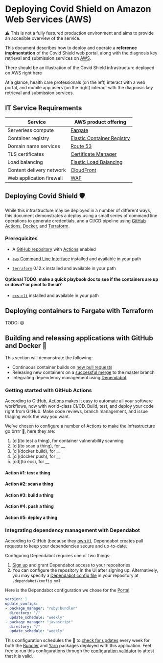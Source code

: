 # Deploying Covid Shield on Amazon Web Services (AWS)

:warning: This is not a fully featured production environment and aims to provide an accesible overview of the service.

This document describes how to deploy and operate a **reference implmentation** of the Covid Shield web portal, along with the diagnosis key retrieval and submission services on [AWS](https://aws.amazon.com/).

There should be an illustration of the Covid Shield infrastructure deployed on AWS right here

At a glance, health care professionals (on the left) interact with a web portal, and mobile app users (on the right) interact with the diagnosis key retrieval and submission services.

## IT Service Requirements

| Service | AWS product offering |
|---------|---------|
| Serverless compute | [Fargate](https://aws.amazon.com/fargate/) |
| Container registry | [Elastic Container Registry](https://aws.amazon.com/ecr/) |
| Domain name services | [Route 53](https://aws.amazon.com/route53/) |
| TLS certificates | [Certificate Manager](https://aws.amazon.com/certificate-manager/) |
| Load balancing | [Elastic Load Balancing](https://aws.amazon.com/elasticloadbalancing/) |
| Content delivery network | [CloudFront](https://aws.amazon.com/cloudfront/) |
| Web application firewall | [WAF](https://aws.amazon.com/waf/) |

## Deploying Covid Shield :shield:

While this infrastructure may be deployed in a number of different ways, this document demonstrates a deploy using a small series of command line operations to generate credentials, and a CI/CD pipeline using [GitHub Actions](https://github.com/features/actions), [Docker](https://www.docker.com/why-docker), and [Terraform](https://www.terraform.io/).

### Prerequisites

- A [GitHub repository](https://help.github.com/en/github/getting-started-with-github/create-a-repo) with [Actions](https://github.com/features/actions) enabled

- [`aws` Command Line Interface](https://aws.amazon.com/cli/) installed and available in your path

- [`terraform`](https://www.terraform.io/downloads.html) 0.12.x installed and available in your path

#### Optional TODO: make a quick playbook doc to see if the containers are up or down? or pivot to the ui?

- [`ecs-cli`](https://docs.aws.amazon.com/AmazonECS/latest/developerguide/ECS_CLI.html) installed and available in your path

## Deploying containers to Fargate with Terraform

TODO: :smile:

## Building and releasing applications with GitHub and Docker :whale:

This section will demonstrate the following:

- Continuous container builds on [new pull requests](https://help.github.com/en/github/collaborating-with-issues-and-pull-requests/about-pull-requests)
- Releasing new containers on a [successful merge](https://help.github.com/en/github/collaborating-with-issues-and-pull-requests/merging-a-pull-request) to the master branch
- Integrating dependency management using [Dependabot](https://dependabot.com/)

### Getting started with GitHub Actions

According to GitHub, [Actions](https://github.com/features/actions) makes it easy to automate all your software workflows, now with world-class CI/CD. Build, test, and deploy your code right from GitHub. Make code reviews, branch management, and issue triaging work the way you want.

We've chosen to configure a number of Actions to make the infrastructure go brrrr :robot:, here they are:

1. [ci](to test a thing), for container vulnerability scanning
2. [ci](to scan a thing), for __
3. [ci](docker build), for __
4. [ci](docker push), for __
5. [cd](to ecs), for __

#### Action #1: test a thing

#### Action #2: scan a thing

#### Action #3: build a thing

#### Action #4: push a thing

#### Action #5: deploy a thing

### Integrating dependency management with Dependabot

According to GitHub (because they [own it](https://dependabot.com/blog/hello-github/)), Dependabot creates pull requests to keep your dependencies secure and up-to-date.

Configuring Dependabot requires one or two things:

1. [Sign up](https://app.dependabot.com/auth/sign-up) and grant Dependabot access to your repositories
2. You can configure the repository in the UI after signing up. Alternatively, you may specify a [Dependabot config file](https://dependabot.com/docs/config-file/) in your repository at `.dependabot/config.yml`

Here is the Dependabot configuration we chose for the [Portal](https://github.com/CovidShield/portal):

```yaml
version: 1
update_configs:
- package_manager: "ruby:bundler"
  directory: "/"
  update_schedule: "weekly"
- package_manager: "javascript"
  directory: "/"
  update_schedule: "weekly"
```

This configuration schedules the :robot: to [check for updates](https://dependabot.com/#how-it-works) every week for both the [Bundler](https://bundler.io/) and [Yarn](https://yarnpkg.com/) packages deployed with this application. Feel free to run this configurations through the [configuration validator](https://dependabot.com/docs/config-file/validator/) to attest that it is valid.
